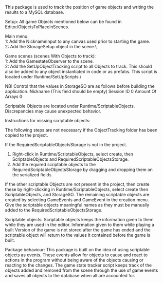 This package is used to track the position of game objects and writing the results to a MySQL database.

Setup:
All game Objects mentioned below can be found in Editor/ObjectsToPlaceInScenes.

Main menu:\
1: Add the NicknameInput to any canvas used prior to starting the game.\
2: Add the StorageSetup object in the scene.\

Game scenes (scenes With Objects to track):\
1: Add the GamestateObserver to the scene.\
2: Add the SetUpObjectTracking script to all Objects to track. This should also be added to any object instantiated in code or as prefabs. This script is located under Runtime/SetUpScripts.\


NB!
Control that the values in StorageSO are as follows before building the application.
Nickname 			(This field should be empty)
Session ID 		0
Amount Of Arrays 	0

Scriptable Objects are located under Runtime/ScriptableObjects.
Discrepancies may cause unexpected behavior.


Instructions for missing scriptable objects:

The following steps are not necessary if the ObjectTracking folder has been copied to the project.

If the RequiredScriptableObjectsStorage is not in the project.

1. Right-click in Runtime/ScriptableObjects, select create, then ScriptableObjects and RequiredScriptableObjectsStorage.
2. Add the required scriptable objects to the RequiredScriptableObjectsStorage by dragging and dropping them on the serialized fields.

If the other scriptable Objects are not present in the project, then create these by right-clicking in Runtime/ScriptableObjects, select create then ScriptableObjects, and StorageSO. The remaining scriptable objects are created by selecting GameEvents and GameEvent in the creation menu.
Give the scriptable objects meaningful names as they must be manually added to the RequiredScriptableObjectsStorage.

Scriptable objects:
Scriptable objects keeps the information given to them while they are used in the editor. Information given to them while playing a built Version of the game is not stored after the game has ended and the scriptable object will return to the values it contained before the game is built.

Package behaviour:
This package is built on the idea of using scriptable objects as events. These events allow for objects to cause and react to actions in the program without being aware of the objects causing or reacting to the changes.
The game state tracker script keeps track of the objects added and removed from the scene through the use of game events and saves all objects to the database when all are accounted for.
